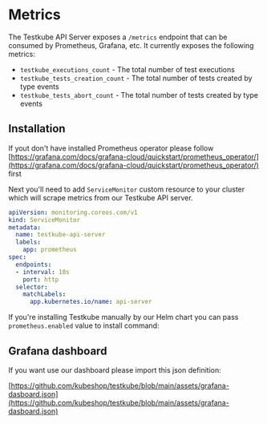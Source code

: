 # Metrics

The Testkube API Server exposes a `/metrics` endpoint that can be consumed by Prometheus, Grafana, etc. It
currently exposes the following metrics:

* `testkube_executions_count` - The total number of test executions
* `testkube_tests_creation_count` - The total number of tests created by type events
* `testkube_tests_abort_count` - The total number of tests created by type events

## Installation

If yout don't have installed Prometheus operator please follow [https://grafana.com/docs/grafana-cloud/quickstart/prometheus_operator/](https://grafana.com/docs/grafana-cloud/quickstart/prometheus_operator/) first

Next you'll need to add `ServiceMonitor` custom resource to your cluster which will scrape metrics from our
Testkube API server.

```yaml
apiVersion: monitoring.coreos.com/v1
kind: ServiceMonitor
metadata:
  name: testkube-api-server
  labels:
    app: prometheus
spec:
  endpoints:
  - interval: 10s
    port: http
  selector:
    matchLabels:
      app.kubernetes.io/name: api-server
```

If you're installing Testkube manually by our Helm chart you can pass `prometheus.enabled` value to install
command:

## Grafana dashboard

If you want use our dashboard please import this json definition:

[https://github.com/kubeshop/testkube/blob/main/assets/grafana-dasboard.json](https://github.com/kubeshop/testkube/blob/main/assets/grafana-dasboard.json)
